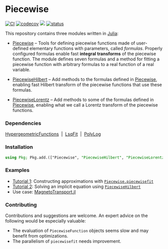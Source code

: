 # Piecewise

[![CI](https://github.com/ChristopheBerthod/Piecewise.jl/actions/workflows/CI.yml/badge.svg)](https://github.com/ChristopheBerthod/Piecewise.jl/actions/workflows/CI.yml)
[![codecov](https://codecov.io/gh/ChristopheBerthod/Piecewise.jl/graph/badge.svg?token=cXaZZi9hdM)](https://codecov.io/gh/ChristopheBerthod/Piecewise.jl)
[![](https://img.shields.io/badge/docs-dev-blue.svg)](https://ChristopheBerthod.github.io/Piecewise.jl/dev)
[![status](https://joss.theoj.org/papers/c54fbe7bd14b9ef757580b362235db46/status.svg)](https://joss.theoj.org/papers/c54fbe7bd14b9ef757580b362235db46)

This repository contains three modules written in [Julia](https://julialang.org/):

- [Piecewise](https://christopheberthod.github.io/Piecewise.jl/dev/index.html) – Tools for defining piecewise functions made of user-defined elementary functions with parameters, called *formulas*. Properly configured formulas enable fast **integral transforms** of the piecewise function. The module defines seven formulas and a method for fitting a piecewise function with arbitrary formulas to a real function of a real variable.

- [PiecewiseHilbert](https://christopheberthod.github.io/Piecewise.jl/dev/hilbert.html) – Add methods to the formulas defined in [Piecewise](https://christopheberthod.github.io/Piecewise.jl/dev/index.html), enabling fast Hilbert transform of the piecewise functions that use these formulas.

- [PiecewiseLorentz](https://christopheberthod.github.io/Piecewise.jl/dev/lorentz.html) – Add methods to some of the formulas defined in [Piecewise](https://christopheberthod.github.io/Piecewise.jl/dev/index.html), enabling what we call a Lorentz transform of the piecewise functions.

### Dependencies

[HypergeometricFunctions](https://github.com/JuliaMath/HypergeometricFunctions.jl)&nbsp;&nbsp;|&nbsp;&nbsp;[LsqFit](https://github.com/JuliaNLSolvers/LsqFit.jl)&nbsp;&nbsp;|&nbsp;&nbsp;[PolyLog](https://github.com/Expander/PolyLog.jl)

### Installation

```julia
using Pkg; Pkg.add.(["Piecewise", "PiecewiseHilbert", "PiecewiseLorentz"]);
```

### Examples

- [Tutorial 1](https://github.com/ChristopheBerthod/Piecewise.jl/blob/main/notebooks/Tutorial-1.ipynb): Constructing approximations with [`Piecewise.piecewisefit`](https://christopheberthod.github.io/Piecewise.jl/dev/index.html#Piecewise.piecewisefit)
- [Tutorial 2](https://github.com/ChristopheBerthod/Piecewise.jl/blob/main/notebooks/Tutorial-2.ipynb): Solving an implicit equation using [`PiecewiseHilbert`](https://christopheberthod.github.io/Piecewise.jl/dev/hilbert.html)
- Use case: [MagnetoTransport.jl](https://github.com/ChristopheBerthod/MagnetoTransport.jl)

### Contributing

Contributions and suggestions are welcome. An expert advice on the following would be especially valuable:
- The evaluation of `PiecewiseFunction` objects seems slow and may benefit from optimizations.
- The parallelism of `piecewisefit` needs improvement.
